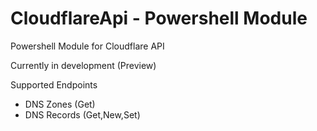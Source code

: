 # CloudflareApi - Powershell Module
Powershell Module for Cloudflare API

Currently in development (Preview)

Supported Endpoints
- DNS Zones (Get)
- DNS Records (Get,New,Set)
